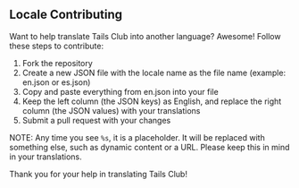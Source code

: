 ## Locale Contributing
Want to help translate Tails Club into another language? Awesome! Follow these steps to contribute:

1. Fork the repository
2. Create a new JSON file with the locale name as the file name (example: en.json or es.json)
3. Copy and paste everything from en.json into your file
4. Keep the left column (the JSON keys) as English, and replace the right column (the JSON values) with your translations
5. Submit a pull request with your changes

NOTE: Any time you see ```%s```, it is a placeholder. It will be replaced with something else, such as dynamic content or a URL. Please keep this in mind in your translations.

Thank you for your help in translating Tails Club!
